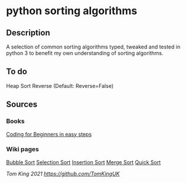 # python sorting algorithms

## Description
A selection of common sorting algorithms typed, tweaked and tested in python 3 to benefit my own understanding of sorting algorithms.

## To do
Heap Sort
Reverse (Default: Reverse=False)

## Sources
### Books
[Coding for Beginners in easy steps](https://ineasysteps.com/products-page/coding-for-beginners-in-easy-steps-basic-programming-for-all-ages/)
### Wiki pages
[Bubble Sort](https://en.wikipedia.org/wiki/Bubble_sort)
[Selection Sort](https://en.wikipedia.org/wiki/Selection_sort)
[Insertion Sort](https://en.wikipedia.org/wiki/Insertion_sort)
[Merge Sort](https://en.wikipedia.org/wiki/Merge_sort)
[Quick Sort](https://en.wikipedia.org/wiki/Quicksort)



*Tom King 2021 https://github.com/TomKingUK*